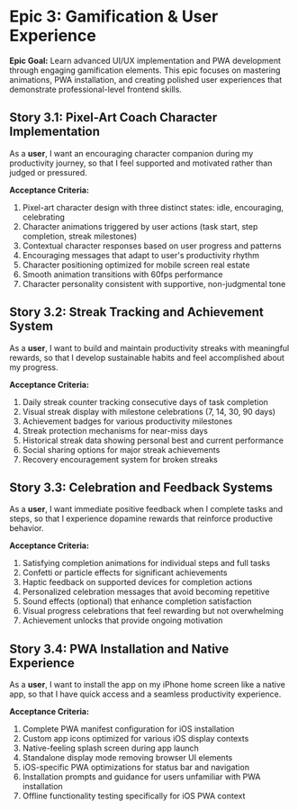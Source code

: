 # Epic 3: Gamification & User Experience

**Epic Goal:** Learn advanced UI/UX implementation and PWA development through engaging gamification elements. This epic focuses on mastering animations, PWA installation, and creating polished user experiences that demonstrate professional-level frontend skills.

## Story 3.1: Pixel-Art Coach Character Implementation

As a **user**,
I want an encouraging character companion during my productivity journey,
so that I feel supported and motivated rather than judged or pressured.

**Acceptance Criteria:**

1. Pixel-art character design with three distinct states: idle, encouraging, celebrating
2. Character animations triggered by user actions (task start, step completion, streak milestones)
3. Contextual character responses based on user progress and patterns
4. Encouraging messages that adapt to user's productivity rhythm
5. Character positioning optimized for mobile screen real estate
6. Smooth animation transitions with 60fps performance
7. Character personality consistent with supportive, non-judgmental tone

## Story 3.2: Streak Tracking and Achievement System

As a **user**,
I want to build and maintain productivity streaks with meaningful rewards,
so that I develop sustainable habits and feel accomplished about my progress.

**Acceptance Criteria:**

1. Daily streak counter tracking consecutive days of task completion
2. Visual streak display with milestone celebrations (7, 14, 30, 90 days)
3. Achievement badges for various productivity milestones
4. Streak protection mechanisms for near-miss days
5. Historical streak data showing personal best and current performance
6. Social sharing options for major streak achievements
7. Recovery encouragement system for broken streaks

## Story 3.3: Celebration and Feedback Systems

As a **user**,
I want immediate positive feedback when I complete tasks and steps,
so that I experience dopamine rewards that reinforce productive behavior.

**Acceptance Criteria:**

1. Satisfying completion animations for individual steps and full tasks
2. Confetti or particle effects for significant achievements
3. Haptic feedback on supported devices for completion actions
4. Personalized celebration messages that avoid becoming repetitive
5. Sound effects (optional) that enhance completion satisfaction
6. Visual progress celebrations that feel rewarding but not overwhelming
7. Achievement unlocks that provide ongoing motivation

## Story 3.4: PWA Installation and Native Experience

As a **user**,
I want to install the app on my iPhone home screen like a native app,
so that I have quick access and a seamless productivity experience.

**Acceptance Criteria:**

1. Complete PWA manifest configuration for iOS installation
2. Custom app icons optimized for various iOS display contexts
3. Native-feeling splash screen during app launch
4. Standalone display mode removing browser UI elements
5. iOS-specific PWA optimizations for status bar and navigation
6. Installation prompts and guidance for users unfamiliar with PWA installation
7. Offline functionality testing specifically for iOS PWA context
